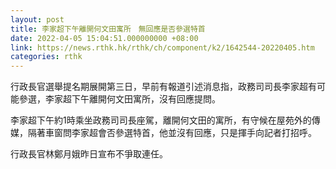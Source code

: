 ```yaml
---
layout: post
title: 李家超下午離開何文田寓所　無回應是否參選特首
date: 2022-04-05 15:04:51.000000000 +08:00
link: https://news.rthk.hk/rthk/ch/component/k2/1642544-20220405.htm
categories: rthk
---
```


行政長官選舉提名期展開第三日，早前有報道引述消息指，政務司司長李家超有可能參選，李家超下午離開何文田寓所，沒有回應提問。

李家超下午約1時乘坐政務司司長座駕，離開何文田的寓所，有守候在屋苑外的傳媒，隔著車窗問李家超會否參選特首，他並沒有回應，只是揮手向記者打招呼。

行政長官林鄭月娥昨日宣布不爭取連任。
